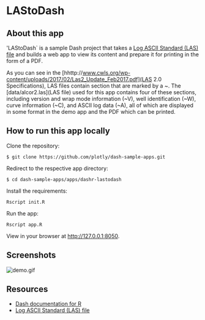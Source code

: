 # LAStoDash

## About this app

'LAStoDash` is a sample Dash project that takes a [Log ASCII Standard (LAS) file](http://www.cwls.org/las/) and builds a web app to view its content and prepare it for printing in the form of a PDF.

As you can see in the [hhttp://www.cwls.org/wp-content/uploads/2017/02/Las2_Update_Feb2017.pdf](LAS 2.0 Specifications), LAS files contain section that are marked by a ~. The [data/alcor2.las](LAS file) used for this app contains four of these sections, including version and wrap mode information (~V), well identification (~W), curve information (~C), and ASCII log data (~A), all of which are displayed in some format in the demo app and the PDF which can be printed. 

## How to run this app locally

Clone the repository:

```
$ git clone https://github.com/plotly/dash-sample-apps.git
```

Redirect to the respective app directory:

```
$ cd dash-sample-apps/apps/dashr-lastodash
```

Install the requirements:

```
Rscript init.R
```

Run the app:

```
Rscript app.R
```

View in your browser at http://127.0.0.1:8050.

## Screenshots

![demo.gif](demo.gif)

## Resources

* [Dash documentation for R](https://dashr-docs.herokuapp.com/)
* [Log ASCII Standard (LAS) file](http://www.cwls.org/las/)